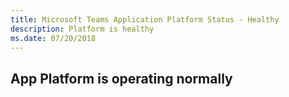 ```yaml
---
title: Microsoft Teams Application Platform Status - Healthy
description: Platform is healthy
ms.date: 07/20/2018
---
```


## App Platform is operating normally
